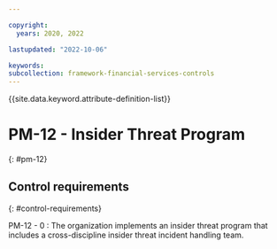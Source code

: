```yaml
---

copyright:
  years: 2020, 2022

lastupdated: "2022-10-06"

keywords: 
subcollection: framework-financial-services-controls
---
```


{{site.data.keyword.attribute-definition-list}}

               
# PM-12 - Insider Threat Program
{: #pm-12}

## Control requirements
{: #control-requirements}

PM-12 - 0
    : The organization implements an insider threat program that includes a cross-discipline insider threat incident handling team.





